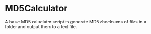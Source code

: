 # MD5Calculator
A basic MD5 caluclator script to generate MD5 checksums of files in a folder and output them to a text file.
